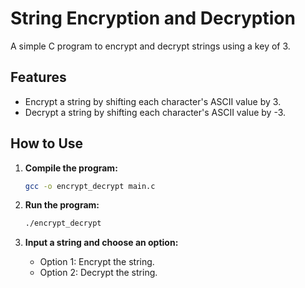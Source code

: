 # String Encryption and Decryption

A simple C program to encrypt and decrypt strings using a key of 3.

## Features

- Encrypt a string by shifting each character's ASCII value by 3.
- Decrypt a string by shifting each character's ASCII value by -3.

## How to Use

1. **Compile the program:**
    ```sh
    gcc -o encrypt_decrypt main.c
    ```

2. **Run the program:**
    ```sh
    ./encrypt_decrypt
    ```

3. **Input a string and choose an option:**
    - Option 1: Encrypt the string.
    - Option 2: Decrypt the string.
